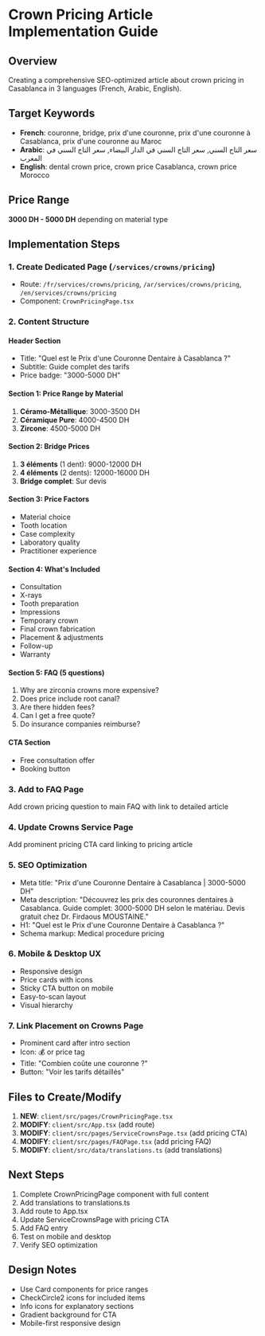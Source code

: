 # Crown Pricing Article Implementation Guide

## Overview
Creating a comprehensive SEO-optimized article about crown pricing in Casablanca in 3 languages (French, Arabic, English).

## Target Keywords
- **French**: couronne, bridge, prix d'une couronne, prix d'une couronne à Casablanca, prix d'une couronne au Maroc
- **Arabic**: سعر التاج السني, سعر التاج السني في الدار البيضاء, سعر التاج السني في المغرب
- **English**: dental crown price, crown price Casablanca, crown price Morocco

## Price Range
**3000 DH - 5000 DH** depending on material type

## Implementation Steps

### 1. Create Dedicated Page (`/services/crowns/pricing`)
- Route: `/fr/services/crowns/pricing`, `/ar/services/crowns/pricing`, `/en/services/crowns/pricing`
- Component: `CrownPricingPage.tsx`

### 2. Content Structure

#### Header Section
- Title: "Quel est le Prix d'une Couronne Dentaire à Casablanca ?"
- Subtitle: Guide complet des tarifs
- Price badge: "3000-5000 DH"

#### Section 1: Price Range by Material
1. **Céramo-Métallique**: 3000-3500 DH
2. **Céramique Pure**: 4000-4500 DH  
3. **Zircone**: 4500-5000 DH

#### Section 2: Bridge Prices
1. **3 éléments** (1 dent): 9000-12000 DH
2. **4 éléments** (2 dents): 12000-16000 DH
3. **Bridge complet**: Sur devis

#### Section 3: Price Factors
- Material choice
- Tooth location
- Case complexity
- Laboratory quality
- Practitioner experience

#### Section 4: What's Included
- Consultation
- X-rays
- Tooth preparation
- Impressions
- Temporary crown
- Final crown fabrication
- Placement & adjustments
- Follow-up
- Warranty

#### Section 5: FAQ (5 questions)
1. Why are zirconia crowns more expensive?
2. Does price include root canal?
3. Are there hidden fees?
4. Can I get a free quote?
5. Do insurance companies reimburse?

#### CTA Section
- Free consultation offer
- Booking button

### 3. Add to FAQ Page
Add crown pricing question to main FAQ with link to detailed article

### 4. Update Crowns Service Page
Add prominent pricing CTA card linking to pricing article

### 5. SEO Optimization
- Meta title: "Prix d'une Couronne Dentaire à Casablanca | 3000-5000 DH"
- Meta description: "Découvrez les prix des couronnes dentaires à Casablanca. Guide complet: 3000-5000 DH selon le matériau. Devis gratuit chez Dr. Firdaous MOUSTAINE."
- H1: "Quel est le Prix d'une Couronne Dentaire à Casablanca ?"
- Schema markup: Medical procedure pricing

### 6. Mobile & Desktop UX
- Responsive design
- Price cards with icons
- Sticky CTA button on mobile
- Easy-to-scan layout
- Visual hierarchy

### 7. Link Placement on Crowns Page
- Prominent card after intro section
- Icon: 💰 or price tag
- Title: "Combien coûte une couronne ?"
- Button: "Voir les tarifs détaillés"

## Files to Create/Modify

1. **NEW**: `client/src/pages/CrownPricingPage.tsx`
2. **MODIFY**: `client/src/App.tsx` (add route)
3. **MODIFY**: `client/src/pages/ServiceCrownsPage.tsx` (add pricing CTA)
4. **MODIFY**: `client/src/pages/FAQPage.tsx` (add pricing FAQ)
5. **MODIFY**: `client/src/data/translations.ts` (add translations)

## Next Steps
1. Complete CrownPricingPage component with full content
2. Add translations to translations.ts
3. Add route to App.tsx
4. Update ServiceCrownsPage with pricing CTA
5. Add FAQ entry
6. Test on mobile and desktop
7. Verify SEO optimization

## Design Notes
- Use Card components for price ranges
- CheckCircle2 icons for included items
- Info icons for explanatory sections
- Gradient background for CTA
- Mobile-first responsive design

